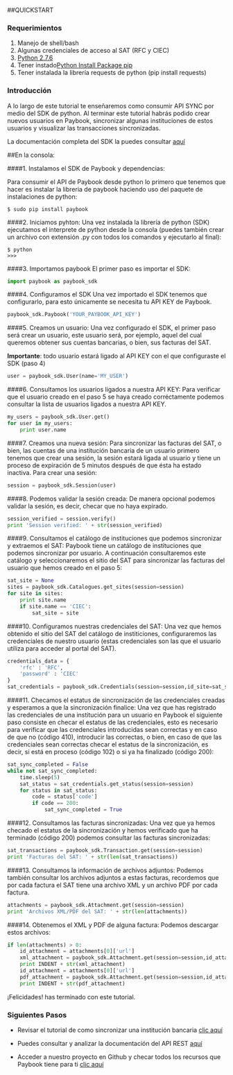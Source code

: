 
##QUICKSTART

### Requerimientos

1. Manejo de shell/bash
2. Algunas credenciales de acceso al SAT (RFC y CIEC)
3. [Python 2.7.6](https://www.python.org/downloads/)
4. Tener instado[Python Install Package pip](https://pip.pypa.io/en/stable/installing/)
5. Tener instalada la librería requests de python (pip install requests)


### Introducción

A lo largo de este tutorial te enseñaremos como consumir API SYNC por medio del SDK de python. Al terminar este tutorial habrás podido crear nuevos usuarios en Paybook, sincronizar algunas instituciones de estos usuarios y visualizar las transacciones sincronizadas.

La documentación completa del SDK la puedes consultar [aquí](link) 


##En la consola:

####1. Instalamos el SDK de Paybook y dependencias:

Para consumir el API de Paybook desde python lo primero que tenemos que hacer es instalar la libreria de paybook haciendo uso del paquete de instalaciones de python:

```
$ sudo pip install paybook
```

####2. Iniciamos pyhton:
Una vez instalada la librería de python (SDK) ejecutamos el interprete de python desde la consola (puedes también crear un archivo con extensión .py con todos los comandos y ejecutarlo al final): 

```
$ python
>>>
```

####3. Importamos paybook
El primer paso es importar el SDK:

```python
import paybook as paybook_sdk
```

####4. Configuramos el SDK
Una vez importado el SDK tenemos que configurarlo, para esto únicamente se necesita tu API KEY de Paybook.

```python
paybook_sdk.Paybook('YOUR_PAYBOOK_API_KEY')
```

####5. Creamos un usuario:
Una vez configurado el SDK, el primer paso será crear un usuario, este usuario será, por ejemplo, aquel del cual queremos obtener sus cuentas bancarias, o bien, sus facturas del SAT.

**Importante**: todo usuario estará ligado al API KEY con el que configuraste el SDK (paso 4)

```python
user = paybook_sdk.User(name='MY_USER')
```

####6. Consultamos los usuarios ligados a nuestra API KEY:
Para verificar que el usuario creado en el paso 5 se haya creado corréctamente podemos consultar la lista de usuarios ligados a nuestra API KEY.

```python
my_users = paybook_sdk.User.get()
for user in my_users:
	print user.name
```

####7. Creamos una nueva sesión:
Para sincronizar las facturas del SAT, o bien, las cuentas de una institución bancaria de un usuario primero tenemos que crear una sesión, la sesión estará ligada al usuario y tiene un proceso de expiración de 5 minutos después de que ésta ha estado inactiva. Para crear una sesión:

```python
session = paybook_sdk.Session(user)
```

####8. Podemos validar la sesión creada:
De manera opcional podemos validar la sesión, es decir, checar que no haya expirado.

```python
session_verified = session.verify()
print 'Session verified: ' + str(session_verified)
```

####9. Consultamos el catálogo de instituciones que podemos sincronizar y extraemos el SAT:
Paybook tiene un catálogo de instituciones que podemos sincronizar por usuario. A continuación consultaremos este catálogo y seleccionaremos el sitio del SAT para sincronizar las facturas del usuario que hemos creado en el paso 5:

```python
sat_site = None
sites = paybook_sdk.Catalogues.get_sites(session=session)
for site in sites:
	print site.name
	if site.name == 'CIEC':
		sat_site = site
```

####10. Configuramos nuestras credenciales del SAT:
Una vez que hemos obtenido el sitio del SAT del catálogo de institiciones, configuraremos las credenciales de nuestro usuario (estas credenciales son las que el usuario utiliza para acceder al portal del SAT).

```python
credentials_data = {
	'rfc' : 'RFC',
	'password' : 'CIEC'
}
sat_credentials = paybook_sdk.Credentials(session=session,id_site=sat_site.id_site,credentials=credentials_data)
```

####11. Checamos el estatus de sincronización de las credenciales creadas y esperamos a que la sincronización finalice:
Una vez que has registrado las credenciales de una institución para un usuario en Paybook el siguiente paso consiste en checar el estatus de las credenciales, esto es necesario para verificar que las credenciales introducidas sean correctas y en caso de que no (código 410), introducir las correctas, o bien, en caso de que las credenciales sean correctas checar el estatus de la sincronización, es decir, si está en proceso (código 102) o si ya ha finalizado (código 200):

```python
sat_sync_completed = False
while not sat_sync_completed: 
	time.sleep(5)
	sat_status = sat_credentials.get_status(session=session)
	for status in sat_status:
		code = status['code']
		if code == 200:
			sat_sync_completed = True
```

####12. Consultamos las facturas sincronizadas:
Una vez que ya hemos checado el estatus de la sincronización y hemos verificado que ha terminado (código 200) podemos consultar las facturas sincronizadas:
```python
sat_transactions = paybook_sdk.Transaction.get(session=session)
print 'Facturas del SAT: ' + str(len(sat_transactions))
```

####13. Consultamos la información de archivos adjuntos:
Podemos también consultar los archivos adjuntos a estas facturas, recordemos que por cada factura el SAT tiene una archivo XML y un archivo PDF por cada factura.
```python
attachments = paybook_sdk.Attachment.get(session=session)
print 'Archivos XML/PDF del SAT: ' + str(len(attachments))
```

####14. Obtenemos el XML y PDF de alguna factura:
Podemos descargar estos archivos:
```python
if len(attachments) > 0:
	id_attachment = attachments[0]['url']
	xml_attachment = paybook_sdk.Attachment.get(session=session,id_attachment=id_attachment)
	print INDENT + str(xml_attachment)
	id_attachment = attachments[0]['url']
	pdf_attachment = paybook_sdk.Attachment.get(session=session,id_attachment=id_attachment)
	print INDENT + str(pdf_attachment)		
```

¡Felicidades! has terminado con este tutorial. 

### Siguientes Pasos

- Revisar el tutorial de como sincronizar una institución bancaria [clic aquí](https://github.com/Paybook/sync-py/blob/master/quickstart_bank.md)

- Puedes consultar y analizar la documentación del API REST [aquí](https://www.paybook.com/sync/docs#api-Overview)

- Acceder a nuestro proyecto en Github y checar todos los recursos que Paybook tiene para ti [clic aquí](https://github.com/Paybook)


























